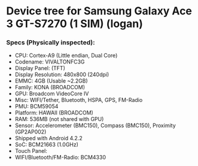 # Device tree for Samsung Galaxy Ace 3 GT-S7270 (1 SIM) (logan)

### Specs (Physically inspected):
  - CPU: Cortex-A9 (Little endian, Dual Core)
  - Codename: VIVALTONFC3G
  - Display Panel:  (TFT)
  - Display Resolution: 480x800 (240dpi)
  - EMMC: 4GB (Usable ~2.2GB)
  - Family: KONA (BROADCOM)
  - GPU: Broadcom VideoCore IV
  - Misc: WIFI/Tether, Bluetooth, HSPA, GPS, FM-Radio
  - PMU: BCM59054
  - Platform: HAWAII (BROADCOM)
  - RAM: 536MB (not shared with GPU)
  - Sensor: Accelerometer (BMC150), Compass (BMC150), Proximity (GP2AP002)
  - Shipped with Android 4.2.2
  - SoC: BCM21663 (1.0GHz)
  - Touch Panel:
  - WIFI/Bluetooth/FM-Radio: BCM4330
